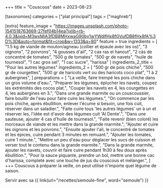 +++
title = "Couscous"
date = 2023-08-23

[taxonomies]
categories = ["plat principal"]
tags = ["maghreb"]

[extra]
feature_image = "https://images.unsplash.com/photo-1541518763669-27fef04b14ea?ixlib=rb-4.0.3&ixid=M3wxMjA3fDB8MHxwaG90by1wYWdlfHx8fGVufDB8fHx8fA%3D%3D&auto=format&fit=crop&w=1333&q=80"
feature = true
ingredients = [
  "1.5 kg de viande de mouton/agneau (collier et épaule avec les os)",
  "3 oignons",
  "2 poivrons",
  "4 gousses d'ail",
  "2 cas ras el hanout",
  "2 càs de concentré de tomates",
  "500 g de tomates",
  "500 gr de navets",
  "huile de tournesol",
  "1 cac gros sel",
  "1 cac sucre",
  "harissa"
]
ingredients_2_title = "Pour les autres légumes"
ingredients_2 = [
  "500 gr de pois chiche",
  "500 gr de courgettes",
  "500 gr de haricots vert ou des haricots coco plat",
  "1 à 2 aubergines",
]
preparations = [
  "La veille, faire trempé les pois chiche dans un gros volume d'eau.",
  "Préparer les légumes, éplucher les navets, coupez les extrémités des cocos plat.",
  "Couper les navets en 4, les courgettes en 4, les aubergines en 3.",
  "Dans une grande marmite ou un couscoussier, faire bouillir de l'eau pour faire cuire les légumes.",
  "On commence par les pois chiche, après ébullition, enlever l'écume si besoin, une fois cuit, réserver dans un saladier.",
  "Faite cuire tous 'les autres légumes' un à un et réserver les, l'idée est d'avoir des légumes cuit 'Al Dente'.",
  "Dans une sauteuse, ajouter 4 cas d'huile de tournesol.",
  "Faite revenir (bien coloré) les morceaux de viande et les mettre dans la grande marmite.",
  "Ajouter et cuire les oignons et les poivrons.",
  "Ensuite ajouter l'ail, le concentré de tomates et les épices, cuire pendant 3 minutes en remuant.",
  "Ajouter les tomates, cuire 1 minute.",
  "Mettre un peu d'eau pour déglacer les sucs de cuisson et verser tout le contenu dans la grande marmite.",
  "Dans la grande marmite, ajouter les navets, couvrir et faire cuire pendant 1h30 à feu doux après ébullition.",
  "Pour la sauce piquante, prendre un bol, mettre une bonne cac d'harissa, completé avec une louche de jus du couscous et mélanger.",
]
+++
Couscous à préparer la veille, on peut utilisé n'importe quel légume de saison.

Servir avec sa {{ link(url="/recettes/semoule-fine", word="semoule") }}
